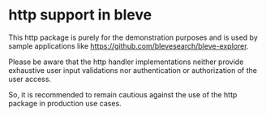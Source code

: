 # http support in bleve

This http package is purely for the demonstration purposes and is used by sample
applications like https://github.com/blevesearch/bleve-explorer.

Please be aware that the http handler implementations neither provide exhaustive 
user input validations nor authentication or authorization of the user access. 

So, it is recommended to remain cautious against the use of the http package in 
production use cases.